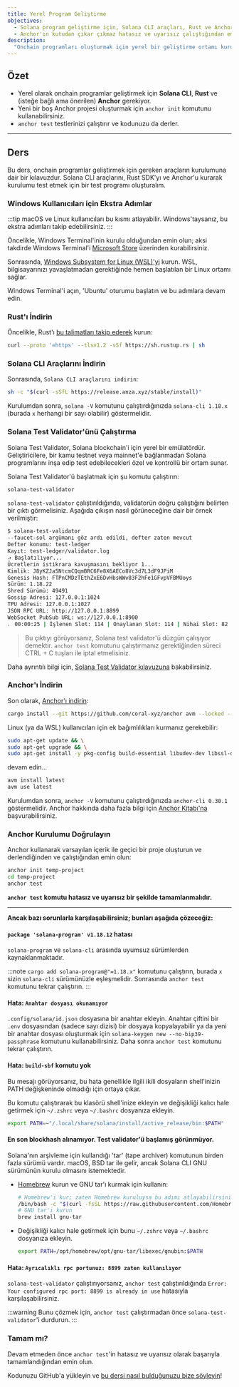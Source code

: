 ```yaml
---
title: Yerel Program Geliştirme
objectives:
  - Solana program geliştirme için, Solana CLI araçları, Rust ve Anchor ile bir yerel ortam kurun.
  - Anchor'ın kutudan çıkar çıkmaz hatasız ve uyarısız çalıştığından emin olun.
description:
  "Onchain programları oluşturmak için yerel bir geliştirme ortamı kurun."
---
```


## Özet

- Yerel olarak onchain programlar geliştirmek için **Solana CLI**, **Rust** ve (isteğe bağlı ama önerilen) **Anchor** gerekiyor.
- Yeni bir boş Anchor projesi oluşturmak için `anchor init` komutunu kullanabilirsiniz.
- `anchor test` testlerinizi çalıştırır ve kodunuzu da derler.

---

## Ders

Bu ders, onchain programlar geliştirmek için gereken araçların kurulumuna dair bir kılavuzdur. Solana CLI araçlarını, Rust SDK'yı ve Anchor'u kurarak kurulumu test etmek için bir test programı oluşturalım.

### Windows Kullanıcıları için Ekstra Adımlar

:::tip
macOS ve Linux kullanıcıları bu kısmı atlayabilir. Windows'taysanız, bu ekstra adımları takip edebilirsiniz.
:::

Öncelikle, Windows Terminal'inin kurulu olduğundan emin olun; aksi takdirde Windows Terminal'i 
[Microsoft Store](https://apps.microsoft.com/detail/9N0DX20HK701) üzerinden kurabilirsiniz.

Sonrasında,
[Windows Subsystem for Linux (WSL)'yi](https://learn.microsoft.com/en-us/windows/wsl/install) 
kurun. WSL, bilgisayarınızı yavaşlatmadan gerektiğinde hemen başlatılan bir Linux ortamı sağlar.

Windows Terminal'i açın, 'Ubuntu' oturumu başlatın ve bu adımlara devam edin.

### Rust'ı İndirin

Öncelikle, Rust'ı 
[bu talimatları takip ederek](https://www.rust-lang.org/tools/install) 
kurun:

```bash
curl --proto '=https' --tlsv1.2 -sSf https://sh.rustup.rs | sh
```

### Solana CLI Araçlarını İndirin

Sonrasında, 
`Solana CLI araçlarını indirin`:

```bash
sh -c "$(curl -sSfL https://release.anza.xyz/stable/install)"
```

Kurulumdan sonra, `solana -V` komutunu çalıştırdığınızda `solana-cli 1.18.x` (burada `x` herhangi bir sayı olabilir) göstermelidir.

### Solana Test Validator'ünü Çalıştırma

Solana Test Validator, Solana blockchain'i için yerel bir emülatördür. Geliştiricilere, bir kamu testnet veya mainnet'e bağlanmadan Solana programlarını inşa edip test edebilecekleri özel ve kontrollü bir ortam sunar.

Solana Test Validator'ü başlatmak için şu komutu çalıştırın:

```bash
solana-test-validator
```

`solana-test-validator` çalıştırıldığında, validatorün doğru çalıştığını belirten bir çıktı görmelisiniz. Aşağıda çıkışın nasıl görüneceğine dair bir örnek verilmiştir:

```bash
$ solana-test-validator
--faucet-sol argümanı göz ardı edildi, defter zaten mevcut
Defter konumu: test-ledger
Kayıt: test-ledger/validator.log
⠴ Başlatılıyor...
Ücretlerin istikrara kavuşmasını bekliyor 1...
Kimlik: J8yKZJa5NtcmCQqmBRC6Fe8X6AECo8Vc3d7L3dF9JPiM
Genesis Hash: FTPnCMDzTEthZxE6DvHbsWWv83F2hFe1GFvpVFBMUoys
Sürüm: 1.18.22
Shred Sürümü: 49491
Gossip Adresi: 127.0.0.1:1024
TPU Adresi: 127.0.0.1:1027
JSON RPC URL: http://127.0.0.1:8899
WebSocket PubSub URL: ws://127.0.0.1:8900
⠄ 00:00:25 | İşlenen Slot: 114 | Onaylanan Slot: 114 | Nihai Slot: 82 | Tam Anlık Görüntü Slotu: - | Artımlı Anlık Görüntü Slotu: - | İşlemler: 111 | ◎499.999445000
```

> Bu çıktıyı görüyorsanız, Solana test validator'ü düzgün çalışıyor demektir. `anchor test` komutunu çalıştırmanız gerektiğinden süreci CTRL + C tuşları ile iptal etmelisiniz.

Daha ayrıntılı bilgi için, 
[Solana Test Validator kılavuzuna](https://solana.com/developers/guides/getstarted/solana-test-validator) 
bakabilirsiniz.

### Anchor'ı İndirin

Son olarak, [Anchor'ı indirin](https://www.anchor-lang.com/docs/installation):

```bash
cargo install --git https://github.com/coral-xyz/anchor avm --locked --force
```

Linux (ya da WSL) kullanıcıları için ek bağımlılıkları kurmanız gerekebilir:

```bash
sudo apt-get update && \
sudo apt-get upgrade && \
sudo apt-get install -y pkg-config build-essential libudev-dev libssl-dev
```

devam edin...

```bash
avm install latest
avm use latest
```

Kurulumdan sonra, `anchor -V` komutunu çalıştırdığınızda `anchor-cli 0.30.1` göstermelidir. Anchor hakkında daha fazla bilgi için 
[Anchor Kitabı'na](https://book.anchor-lang.com) 
başvurabilirsiniz.

### Anchor Kurulumu Doğrulayın

Anchor kullanarak varsayılan içerik ile geçici bir proje oluşturun ve derlendiğinden ve çalıştığından emin olun:

```bash
anchor init temp-project
cd temp-project
anchor test
```

**`anchor test` komutu hatasız ve uyarısız bir şekilde tamamlanmalıdır.**

---

**Ancak bazı sorunlarla karşılaşabilirsiniz; bunları aşağıda çözeceğiz:**

#### `package 'solana-program' v1.18.12` hatası

`solana-program` ve `solana-cli` arasında uyumsuz sürümlerden kaynaklanmaktadır. 

:::note
`cargo add solana-program@"=1.18.x"` komutunu çalıştırın, burada `x` sizin `solana-cli` sürümünüzle eşleşmelidir. Sonrasında `anchor test` komutunu tekrar çalıştırın.
:::

#### Hata: `Anahtar dosyası okunamıyor`

`.config/solana/id.json` dosyasına bir anahtar ekleyin. Anahtar çiftini bir `.env` dosyasından (sadece sayı dizisi) bir dosyaya kopyalayabilir ya da yeni bir anahtar dosyası oluşturmak için `solana-keygen new --no-bip39-passphrase` komutunu kullanabilirsiniz. Daha sonra `anchor test` komutunu tekrar çalıştırın.

#### Hata: `build-sbf` komutu yok

Bu mesajı görüyorsanız, bu hata genellikle ilgili ikili dosyaların shell'inizin PATH değişkeninde olmadığı için ortaya çıkar.

Bu komutu çalıştırarak bu klasörü shell'inize ekleyin ve değişikliği kalıcı hale getirmek için `~/.zshrc` veya `~/.bashrc` dosyanıza ekleyin.

```bash
export PATH=~"/.local/share/solana/install/active_release/bin:$PATH"
```

#### En son blockhash alınamıyor. Test validator'ü başlamış görünmüyor.

Solana'nın arşivleme için kullandığı 'tar' (tape archiver) komutunun birden fazla sürümü vardır. macOS, BSD tar ile gelir, ancak Solana CLI GNU sürümünün kurulu olmasını istemektedir.

- [Homebrew](https://brew.sh/) kurun ve GNU tar'ı kurmak için kullanın:

  ```bash
  # Homebrew'i kur; zaten Homebrew kuruluysa bu adımı atlayabilirsiniz
  /bin/bash -c "$(curl -fsSL https://raw.githubusercontent.com/Homebrew/install/HEAD/install.sh)"
  # GNU tar'ı kurun
  brew install gnu-tar
  ```

- Değişikliği kalıcı hale getirmek için bunu `~/.zshrc` veya `~/.bashrc` dosyanıza ekleyin.

  ```bash
  export PATH=/opt/homebrew/opt/gnu-tar/libexec/gnubin:$PATH
  ```

#### Hata: `Ayrıcalıklı rpc portunuz: 8899 zaten kullanılıyor`

`solana-test-validator` çalıştırıyorsanız, `anchor test` çalıştırıldığında `Error: Your configured rpc port: 8899 is already in use` hatasıyla karşılaşabilirsiniz. 

:::warning
Bunu çözmek için, `anchor test` çalıştırmadan önce `solana-test-validator`'i durdurun.
:::

### Tamam mı?

Devam etmeden önce `anchor test`'in hatasız ve uyarısız olarak başarıyla tamamlandığından emin olun.



Kodunuzu GitHub'a yükleyin ve
[bu dersi nasıl bulduğunuzu bize söyleyin](https://form.typeform.com/to/IPH0UGz7#answers-lesson=aa0b56d6-02a9-4b36-95c0-a817e2c5b19d)!
